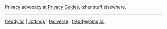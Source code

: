 Privacy advocacy at [Privacy Guides](https://privacyguides.org), other stuff elsewhere.

---

[freddy.lol](https://freddy.lol) | [Jottings](https://freddy.weblog.lol) | [fediverse](https://social.lol/@freddy) | [freddy@omg.lol](mailto:freddy@omg.lol) 
